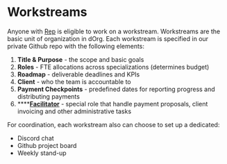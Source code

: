 # Workstreams

Anyone with [Rep](../our-organization/understanding-rep.md) is eligible to work on a workstream. Workstreams are the basic unit of organization in dOrg. Each workstream is specified in our private Github repo with the following elements:

1. **Title & Purpose** - the scope and basic goals
2. **Roles** - FTE allocations across specializations \(determines budget\)
3. **Roadmap** - deliverable deadlines and KPIs
4. **Client** - who the team is accountable to
5. **Payment Checkpoints** - predefined dates for reporting progress and distributing payments
6. \*\*\*\*[**Facilitator**](../how-to/payments-and-invoicing.md) - special role that handle payment proposals, client invoicing and other administrative tasks

For coordination, each workstream also can choose to set up a dedicated:

* Discord chat 
* Github project board
* Weekly stand-up

